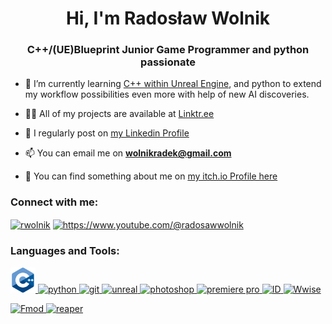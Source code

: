 <h1 align="center">Hi, I'm Radosław Wolnik</h1>
<h3 align="center">C++/(UE)Blueprint Junior Game Programmer and python passionate</h3>

- 🌱 I’m currently learning [C++ within Unreal Engine](https://www.udemy.com/course/unreal-engine-the-ultimate-shooter-course/), and python to extend my workflow possibilities even more with help of new AI discoveries.
 
- 👨‍💻 All of my projects are available at [Linktr.ee](linktr.ee/wolnikradek)

- 📝 I regularly post on [my Linkedin Profile](linkedin.com/in/rwolnik/)

- 📫 You can email me on **wolnikradek@gmail.com**

- 📄 You can find something about me on [my itch.io Profile here](https://radoslawwolnik.itch.io/)
  
<h3 align="left">Connect with me:</h3>
<p align="left">
<a href="https://linkedin.com/in/rwolnik" target="blank"><img align="center" src="https://raw.githubusercontent.com/rahuldkjain/github-profile-readme-generator/master/src/images/icons/Social/linked-in-alt.svg" alt="rwolnik" height="30" width="40" /></a>
<a href="https://www.youtube.com/@radosawwolnik" target="blank"><img align="center" src="https://raw.githubusercontent.com/rahuldkjain/github-profile-readme-generator/master/src/images/icons/Social/youtube.svg" alt="https://www.youtube.com/@radosawwolnik" height="30" width="40" /></a>
</p>

<h3 align="left">Languages and Tools:</h3>
<a href="https://www.w3schools.com/cpp/" target="_blank" rel="noreferrer"> <img src="https://raw.githubusercontent.com/devicons/devicon/master/icons/cplusplus/cplusplus-original.svg" alt="cplusplus" width="40" height="40"/> </a> 
<a href="https://www.python.org/" target="_blank" rel="noreferrer"> <img src="https://logos-download.com/wp-content/uploads/2016/10/Python_logo_icon.png" alt="python" width="40" height="40"/> </a> 
<a href="https://git-scm.com/" target="_blank" rel="noreferrer"> <img src="https://www.vectorlogo.zone/logos/git-scm/git-scm-icon.svg" alt="git" width="40" height="40"/> </a> <a href="https://unrealengine.com/" target="_blank" rel="noreferrer"> <img src="https://raw.githubusercontent.com/kenangundogan/fontisto/036b7eca71aab1bef8e6a0518f7329f13ed62f6b/icons/svg/brand/unreal-engine.svg" alt="unreal" width="40" height="40"/> </a> 
<a href="https://www.photoshop.com/en" target="_blank" rel="noreferrer"> <img src="https://upload.wikimedia.org/wikipedia/commons/thumb/a/af/Adobe_Photoshop_CC_icon.svg/640px-Adobe_Photoshop_CC_icon.svg.png" alt="photoshop" width="40" height="40"/> </a>
<a href="https://www.adobe.com/pl/products/premiere.html" target="_blank" rel="noreferrer"> <img src="https://upload.wikimedia.org/wikipedia/commons/4/40/Adobe_Premiere_Pro_CC_icon.svg" alt="premiere pro" width="40" height="40"/> </a>
<a href="https://www.adobe.com/pl/products/indesign.html" target="_blank" rel="noreferrer"> <img src="https://upload.wikimedia.org/wikipedia/commons/4/48/Adobe_InDesign_CC_icon.svg" alt="ID" width="40" height="40"/> </a>
<a href="https://www.audiokinetic.com/en/products/wwise/" target="_blank" rel="noreferrer"> <img src="https://www.audiokinetic.com/images/branding/Wwise-Color-Bubble.png" alt="Wwise" width="40" height="40"/> </a>
<p align="left"><a href="https://www.fmod.com/" target="_blank" rel="noreferrer"> <img src="https://static.wikia.nocookie.net/logopedia/images/d/d9/Fmod.svg/revision/latest/scale-to-width-down/300?cb=20170224163214" alt="Fmod" width="140" height="40"/> </a>
<a href="https://www.reaper.fm/" target="_blank" rel="noreferrer"> <img src="https://upload.wikimedia.org/wikipedia/it/c/cf/REAPER_logo.png" alt="reaper" width="40" height="40"/> </a>
</p>
